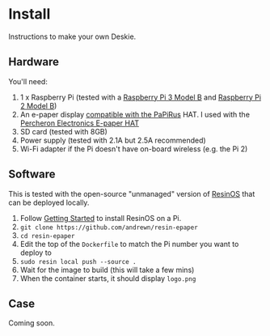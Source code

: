 # Install

Instructions to make your own Deskie.

## Hardware

You'll need:

1. 1 x Raspberry Pi (tested with a [Raspberry Pi 3 Model B](https://www.raspberrypi.org/products/raspberry-pi-3-model-b/) and [Raspberry Pi 2 Model B](https://www.raspberrypi.org/products/raspberry-pi-2-model-b/))
2. An e-paper display [compatible with the PaPiRus](https://www.pi-supply.com/product/papirus-epaper-eink-screen-hat-for-raspberry-pi/) HAT. I used with the [Percheron Electronics E-paper HAT](http://www.percheron-electronics.uk/shop/e-paper-hat/)
3. SD card (tested with 8GB)
4. Power supply (tested with 2.1A but 2.5A recommended)
5. Wi-Fi adapter if the Pi doesn't have on-board wireless (e.g. the Pi 2)

## Software

This is tested with the open-source "unmanaged" version of [ResinOS](https://resinos.io) that can be deployed locally.

1. Follow [Getting Started](https://resinos.io/docs/raspberrypi3/gettingstarted/) to install ResinOS on a Pi.
2. `git clone https://github.com/andrewn/resin-epaper`
3. `cd resin-epaper`
3. Edit the top of the `Dockerfile` to match the Pi number you want to deploy to
4. `sudo resin local push --source .`
5. Wait for the image to build (this will take a few mins)
6. When the container starts, it should display `logo.png`

## Case

Coming soon.
